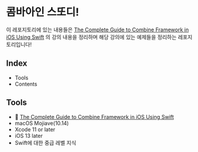 # 콤바아인 스또디!

이 레포지토리에 있는 내용들은 [The Complete Guide to Combine Framework in iOS Using Swift](https://www.udemy.com/course/the-complete-guide-to-combine-framework-in-ios-using-swift/) 의 강의 내용을 정리하며 해당 강의에 있는 예제들을 정리하는 레포지토리입니다!

## Index
* Tools
* Contents

## Tools
* 🎥 [The Complete Guide to Combine Framework in iOS Using Swift](https://www.udemy.com/course/the-complete-guide-to-combine-framework-in-ios-using-swift/)
* macOS Mojiave(10.14)
* Xcode 11 or later
* iOS 13 later
* Swift에 대한 중급 레벨 지식
